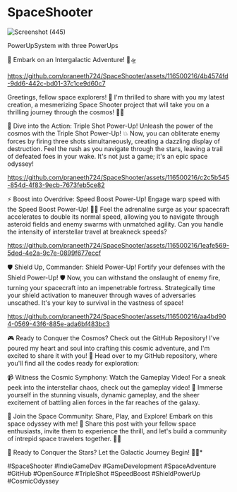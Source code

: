 # SpaceShooter
![Screenshot (445)](https://github.com/praneeth724/SpaceShooter/assets/116500216/2b54350c-45d3-406c-b5c8-2c61e6058630)

PowerUpSystem with three PowerUps

🚀 Embark on an Intergalactic Adventure! 🌌🛸

https://github.com/praneeth724/SpaceShooter/assets/116500216/4b4574fd-9dd6-442c-bd01-37c1ce9d60c7

Greetings, fellow space explorers! 🌠 I'm thrilled to share with you my latest creation, a mesmerizing Space Shooter project that will take you on a thrilling journey through the cosmos! 🚀✨

🌟 Dive into the Action: Triple Shot Power-Up!
Unleash the power of the cosmos with the Triple Shot Power-Up! 💥 Now, you can obliterate enemy forces by firing three shots simultaneously, creating a dazzling display of destruction. Feel the rush as you navigate through the stars, leaving a trail of defeated foes in your wake. It's not just a game; it's an epic space odyssey!

https://github.com/praneeth724/SpaceShooter/assets/116500216/c2c5b545-854d-4f83-9ecb-7673feb5ce82

⚡ Boost into Overdrive: Speed Boost Power-Up!
Engage warp speed with the Speed Boost Power-Up! 🚀💨 Feel the adrenaline surge as your spacecraft accelerates to double its normal speed, allowing you to navigate through asteroid fields and enemy swarms with unmatched agility. Can you handle the intensity of interstellar travel at breakneck speeds?

https://github.com/praneeth724/SpaceShooter/assets/116500216/1eafe569-5ded-4e2a-9c7e-0899f677eccf

🛡️ Shield Up, Commander: Shield Power-Up!
Fortify your defenses with the Shield Power-Up! 🛡️ Now, you can withstand the onslaught of enemy fire, turning your spacecraft into an impenetrable fortress. Strategically time your shield activation to maneuver through waves of adversaries unscathed. It's your key to survival in the vastness of space!

https://github.com/praneeth724/SpaceShooter/assets/116500216/aa4bd904-0569-43f6-885e-ada6bf483bc3

🎮 Ready to Conquer the Cosmos? Check out the GitHub Repository!
I've poured my heart and soul into crafting this cosmic adventure, and I'm excited to share it with you! 🌌 Head over to my GitHub repository, where you'll find all the codes ready for exploration: 

📹 Witness the Cosmic Symphony: Watch the Gameplay Video!
For a sneak peek into the interstellar chaos, check out the gameplay video! 🎥 Immerse yourself in the stunning visuals, dynamic gameplay, and the sheer excitement of battling alien forces in the far reaches of the galaxy. 

🌠 Join the Space Community: Share, Play, and Explore!
Embark on this space odyssey with me! 🚀 Share this post with your fellow space enthusiasts, invite them to experience the thrill, and let's build a community of intrepid space travelers together. 🌌✨

🌌 Ready to Conquer the Stars? Let the Galactic Journey Begin! 🚀🌟*

#SpaceShooter #IndieGameDev #GameDevelopment #SpaceAdventure #GitHub #OpenSource #TripleShot #SpeedBoost #ShieldPowerUp #CosmicOdyssey
